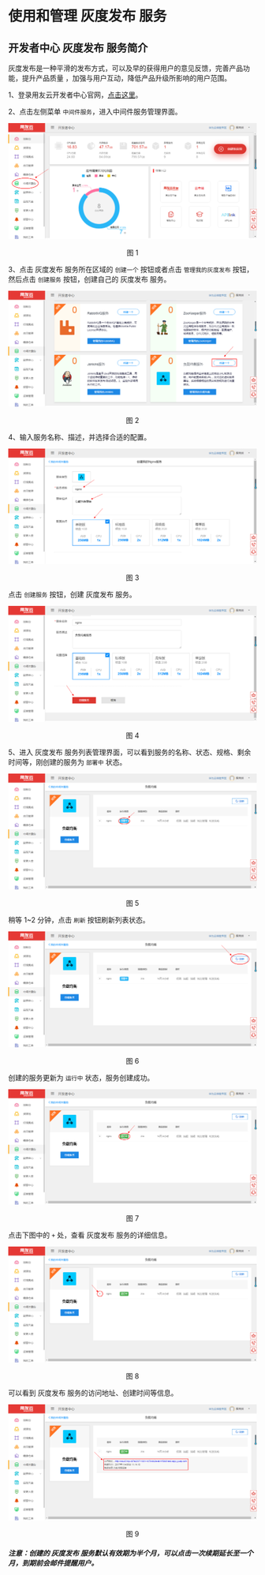 # 使用和管理 灰度发布 服务

## 开发者中心 灰度发布 服务简介 

灰度发布是一种平滑的发布方式，可以及早的获得用户的意见反馈，完善产品功能，提升产品质量 ，加强与用户互动，降低产品升级所影响的用户范围。

1、登录用友云开发者中心官网，[点击这里](https://developer.yonyoucloud.com)。

2、点击左侧菜单 `中间件服务`，进入中间件服务管理界面。
<div align=center>
<img src="/articles/cloud/3-/images/middleware.png"/>
</div>
<p align="center">图 1</p>

3、点击 灰度发布 服务所在区域的 `创建一个` 按钮或者点击 `管理我的灰度发布` 按钮，然后点击 `创建服务` 按钮，创建自己的 灰度发布 服务。
<div align=center>
<img src="/articles/cloud/3-/images/load_banlance/load_banlance_1.png"/>
</div>
<p align="center">图 2</p>

4、输入服务名称、描述，并选择合适的配置。
<div align=center>
<img src="/articles/cloud/3-/images/load_banlance/load_banlance_2.png"/>
</div>
<p align="center">图 3</p>

点击 `创建服务` 按钮，创建 灰度发布 服务。
<div align=center>
<img src="/articles/cloud/3-/images/load_banlance/load_banlance_3.png"/>
</div>
<p align="center">图 4</p>

5、进入 灰度发布 服务列表管理界面，可以看到服务的名称、状态、规格、剩余时间等，刚创建的服务为 `部署中` 状态。
<div align=center>
<img src="/articles/cloud/3-/images/load_banlance/load_banlance_4.png"/>
</div>
<p align="center">图 5</p>

稍等 1~2 分钟，点击 `刷新` 按钮刷新列表状态。
<div align=center>
<img src="/articles/cloud/3-/images/load_banlance/load_banlance_5.png"/>
</div>
<p align="center">图 6</p>

创建的服务更新为 `运行中` 状态，服务创建成功。
<div align=center>
<img src="/articles/cloud/3-/images/load_banlance/load_banlance_6.png"/>
</div>
<p align="center">图 7</p>

点击下图中的 `+` 处，查看 灰度发布 服务的详细信息。
<div align=center>
<img src="/articles/cloud/3-/images/load_banlance/load_banlance_7.png"/>
</div>
<p align="center">图 8</p>

可以看到 灰度发布 服务的访问地址、创建时间等信息。
<div align=center>
<img src="/articles/cloud/3-/images/load_banlance/load_banlance_8.png"/>
</div>
<p align="center">图 9</p>

##### 注意：创建的 灰度发布 服务默认有效期为半个月，可以点击一次续期延长至一个月，到期前会邮件提醒用户。
